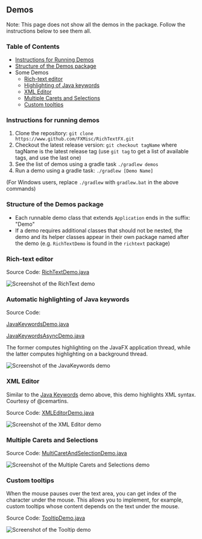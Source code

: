 Demos
-----

Note: This page does not show all the demos in the package. Follow the instructions below to see them all.

### Table of Contents

* [Instructions for Running Demos](#instructions-for-running-demos)
* [Structure of the Demos package](#structure-of-the-demos-package)
* Some Demos
  * [Rich-text editor](#rich-text-editor)
  * [Highlighting of Java keywords](#automatic-highlighting-of-java-keywords)
  * [XML Editor](#xml-editor)
  * [Multiple Carets and Selections](#multiple-carets-and-selections)
  * [Custom tooltips](#custom-tooltips)

### Instructions for running demos

1. Clone the repository: `git clone https://www.github.com/FXMisc/RichTextFX.git`
2. Checkout the latest release version: `git checkout tagName` where tagName is the latest release tag (use `git tag` to get a list of available tags, and use the last one)
3. See the list of demos using a gradle task `./gradlew demos`
4. Run a demo using a gradle task: `./gradlew [Demo Name]`

(For Windows users, replace `./gradlew` with `gradlew.bat` in the above commands)

### Structure of the Demos package

- Each runnable demo class that extends `Application` ends in the suffix: "Demo"
- If a demo requires additional classes that should not be nested, the demo and its helper classes appear in their own package named after the demo (e.g. `RichTextDemo` is found in the `richtext` package)

### Rich-text editor

Source Code: [RichTextDemo.java](src/main/java/org/fxmisc/richtext/demo/richtext/RichTextDemo.java)

![Screenshot of the RichText demo](./screenshots/RichTextDemo.jpg)

### Automatic highlighting of Java keywords

Source Code:

[JavaKeywordsDemo.java](src/main/java/org/fxmisc/richtext/demo/JavaKeywordsDemo.java)

[JavaKeywordsAsyncDemo.java](src/main/java/org/fxmisc/richtext/demo/JavaKeywordsAsyncDemo.java)

The former computes highlighting on the JavaFX application thread, while the latter computes highlighting on a background thread.

![Screenshot of the JavaKeywords demo](./screenshots/JavaKeywordsDemo.jpg)

### XML Editor

Similar to the [Java Keywords](#automatic-highlighting-of-java-keywords) demo above, this demo highlights XML syntax. Courtesy of @cemartins.

Source Code: [XMLEditorDemo.java](src/main/java/org/fxmisc/richtext/demo/XMLEditorDemo.java)

![Screenshot of the XML Editor demo](./screenshots/XMLEditorDemo.jpg)

### Multiple Carets and Selections

Source Code: [MultiCaretAndSelectionDemo.java](src/main/java/org/fxmisc/richtext/demo/MultiCaretAndSelectionDemo.java)

![Screenshot of the Multiple Carets and Selections demo](./screenshots/MultiCaretAndSelectionDemo.jpg)

### Custom tooltips

When the mouse pauses over the text area, you can get index of the character under the mouse. This allows you to implement, for example, custom tooltips whose content depends on the text under the mouse.

Source Code: [TooltipDemo.java](src/main/java/org/fxmisc/richtext/demo/TooltipDemo.java)

![Screenshot of the Tooltip demo](./screenshots/TooltipDemo.jpg)
